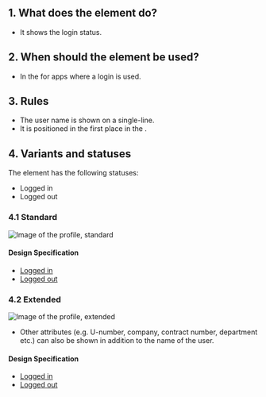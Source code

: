 ## 1. What does the element do?
*   It shows the login status.

## 2. When should the element be used?
*   In the for apps where a login is used.

## 3. Rules
*   The user name is shown on a single-line.
*   It is positioned in the first place in the .

## 4. Variants and statuses
The element has the following statuses: 
*   Logged in 
*   Logged out

### 4.1 Standard
![Image of the profile, standard](https://raw.githubusercontent.com/sbb-design-systems/design-system-mobile-documentation/doku-update/documentation/elements/profile/images/ME19_Standard.png 'class: image')

#### Design Specification
*   [Logged in](https://sbb.invisionapp.com/d/main#/console/14051805/313167011/inspect)
*   [Logged out](https://sbb.invisionapp.com/d/main#/console/14051805/313167010/inspect)

### 4.2 Extended
![Image of the profile, extended](https://raw.githubusercontent.com/sbb-design-systems/design-system-mobile-documentation/doku-update/documentation/elements/profile/images/ME19_Erweitert.png 'class: image')

*   Other attributes (e.g. U-number, company, contract number, department etc.) can also be shown in addition to the name of the user.

#### Design Specification
*   [Logged in](https://sbb.invisionapp.com/d/main#/console/14051805/313167009/inspect)
*   [Logged out](https://sbb.invisionapp.com/d/main#/console/14051805/313167008/inspect)